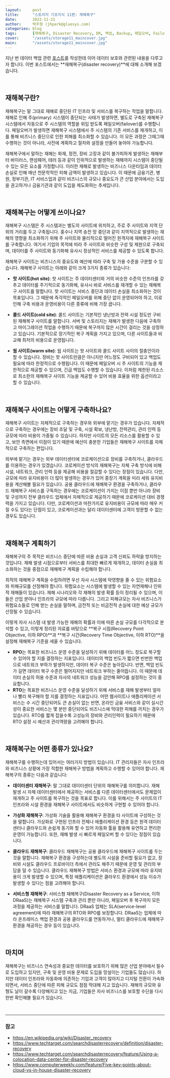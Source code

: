 ```yaml
---
layout:     post
title:      "스토리지 기초지식 11편: 재해복구"
date:       2022-11-21
author:     박주형 (jhpark@gluesys.com)
categories: blog
tags:       [재해복구, Disaster Recovery, DR, 백업, Backup, 페일오버, Failover, RPO, RTO]
cover:      "/assets/storage11_maincover.jpg"
main:       "/assets/storage11_maincover.jpg"
---
```


 지난 번 데이터 백업 관련 [포스트](https://tech.gluesys.com/blog/2021/09/23/storage_10.html)를 작성한데 이어 데이터 보호와 관련된 내용을 다루고자 합니다. 이번 포스트에서는 **재해복구(disaster recovery)**에 대해 소개해 보겠습니다.

&nbsp;

## 재해복구란?
  
재해복구는 말 그대로 재해로 중단된 IT 인프라 및 서비스를 복구하는 작업을 말합니다. 재해로 인해 주(primary) 시스템이 중단되는 사태가 발생하면, 별도로 구축된 재해복구 시스템에서 자동으로 주 시스템의 역할을 위임 받도록 페일오버(failover)를 수행합니다. 페일오버가 발생하면 재해복구 시스템에서 주 시스템의 기존 서비스를 재개하고, 이를 통해 비즈니스 중단으로 인한 피해를 최소화할 수 있습니다. 이 모든 과정은 그때그때 수행하는 것이 아니라, 사전에 계획하고 절차와 설정을 만들어 놓아야 가능합니다.  

재해복구에서 말하는 재해는 화재, 정전, 장비 고장과 같이 불가피하게 발생하는 재해부터 바이러스, 랜섬웨어, 테러 등과 같이 인위적으로 발생하는 재해까지 시스템이 중단될 수 있는 모든 요소를 가정합니다. 이러한 재해로 발생하는 비즈니스 다운타임과 데이터 손실로 인해 매년 천문학적인 피해 금액이 발생하고 있습니다. 이 때문에 금융기관, 병원, 정부기관, IT 서비스업과 같이 비즈니스의 규모나 중요도가 큰 산업 분야에서는 도입을 권고하거나 금융기관과 같이 도입을 제도화하는 추세입니다.  

&nbsp;

## 재해복구는 어떻게 쓰이나요?
  
재해복구 시스템은 주 시스템과는 별도의 사이트에 위치하고, 주로 주 사이트와 지역 단위의 거리를 두고 구축됩니다. 홍수나 지역 송전 망 중단과 같이 지역적으로 발생하는 재해의 영향을 최소화하기 위해 주 사이트와 물리적으로 떨어진 원격지에 재해복구 사이트를 구축합니다. 여기서 기업의 목적에 따라 주 사이트와 비슷한 구성 및 제원으로 구축되며, 데이터를 주 사이트와 동기화해 유사시 정상적인 서비스를 제공할 수 있도록 합니다.  

재해복구 사이트는 비즈니스의 중요도와 예산에 따라 구축 및 가용 수준을 구분할 수 있습니다. 재해복구 사이트는 아래와 같이 크게 3가지 종류가 있습니다:  
  
 * **핫 사이트(hot site)**: 핫 사이트는 주 데이터센터와 거의 비슷한 수준의 인프라를 갖추고 데이터를 주기적으로 동기화해, 유사시 바로 서비스를 재개할 수 있는 재해복구 사이트를 말합니다. 핫 사이트는 서비스 중단과 데이터 손실을 최소화하는 것이 목표입니다. 그 때문에 즉각적인 페일오버를 위해 중단 없이 운영되어야 하고, 이로 인해 구축 비용과 운영비용이 다른 종류에 비해 가장 큽니다.  
 
 * **콜드 사이트(cold site)**: 콜드 사이트는 기본적인 냉난방과 전력 시설 정도만 구비된 재해복구 사이트를 말합니다. 서버 및 스토리지는 재해가 발생한 다음에 구축하고 마이그레이션 작업을 수행하기 때문에 복구까지 많은 시간이 걸리는 것을 상정하고 있습니다. 기본적으로 장기적인 복구 계획을 가지고 있으며, 다른 사이트들과 비교해 최저의 비용으로 운영됩니다.  
 
 * **웜 사이트(warm site)**: 웜 사이트는 핫 사이트와 콜드 사이트 사이의 절충안이라 할 수 있습니다. 장비는 핫 사이트만큼은 아니지만 어느정도 구비되어 있고 백업도 필요에 따라 한정적으로 수행됩니다. 이 때문에 페일오버 시 주 사이트의 기능을 제한적으로 제공할 수 있으며, 긴급 백업도 수행할 수 있습니다. 이처럼 제한된 리소스로 최소한의 재해복구 사이트 기능을 제공할 수 있어 비용 효율을 위한 옵션이라고 할 수 있습니다.  

&nbsp;

## 재해복구 사이트는 어떻게 구축하나요?
  
재해복구 사이트는 자체적으로 구축하는 경우와 외부에 맡기는 경우가 있습니다. 자체적으로 구축하는 경우에는 장비 조달 및 구축, 시설 확보, 냉난방, 전력관리, 관리 인력 등 규모에 따라 비용이 가중될 수 있습니다. 하지만 사이트의 모든 리소스를 활용할 수 있고, 보안 측면에서 이점이 있기 때문에 예산이 충분한 기업들은 재해복구 사이트를 자체적으로 구축하는 편입니다.  

외부에 맡기는 경우는 외부 데이터센터에 코로케이션으로 장비를 구축하거나, 클라우드를 이용하는 경우가 있겠습니다. 코로케이션 방식의 재해복구는 자체 구축 방식에 비해 시설, 네트워크, 관리 인력 등을 제공해 비용을 절감할 수 있다는 장점이 있습니다. 다만, 규모에 따라 유지비용이 더 많이 발생하는 경우가 있어 중장기 계획을 미리 세워 유지비용을 계산해볼 필요가 있습니다. 공용 클라우드에 재해복구 환경을 구축하거나, 클라우드 재해복구 서비스를 구독하는 경우에는 코로케이션이 가지는 이점 뿐만 아니라 장비 및 구성까지 전부 클라우드 업체에서 자체적으로 제공하기 때문에 코로케이션 대비 경쟁력을 가지고 있습니다. 다만, 코로케이션과 마찬가지로 유지비용이 규모에 따라 매우 커질 수도 있다는 단점이 있고, 코로케이션과는 달리 데이터센터에 고객이 방문할 수 없는 경우도 있습니다.  

&nbsp;

## 재해복구 계획하기
  
재해복구의 주 목적은 비즈니스 중단에 따른 비용 손실과 고객 신뢰도 하락을 방지하는 것입니다. 재해 발생 시점으로부터 서비스를 최대한 빠르게 재개하고, 데이터 손실을 최소화하는 것을 중점으로 재해복구 계획을 수립해야 합니다.  

최적의 재해복구 계획을 수립하려면 우선 자사 시스템에 악영향을 줄 수 있는 위험요소와 피해규모를 산정해야 합니다. 위험요소는 시스템에 발생할 수 있는 자연재해나 인위적 재해들이 있습니다. 재해 시나리오와 각 재해의 발생 확률 등이 정리될 수 있으며, 이들은 산업 분야나 인프라의 규모에 따라 다릅니다. 그리고 피해규모는 자사 비즈니스가 위험요소들로 인해 받는 손실을 말하며, 금전적 또는 비금전적 손실에 대한 예상 규모가 산정될 수 있습니다.  

이렇게 자사 시스템 내 발생 가능한 재해의 확률과 이에 따른 손실 규모를 다각적으로 분석할 수 있고, 이렇게 정리된 자료를 바탕으로 **복구 시점(Recovery Point Objective, 이하 RPO)**과 **복구 시간(Recovery Time Objective, 이하 RTO)**을 설정해 재해복구 기준을 세울 수 있습니다.  

 * **RPO**는 목표한 비즈니스 운영 수준을 달성하기 위해 데이터를 어느 정도로 복구할 수 있어야 할 지를 결정하는 지표입니다. 데이터의 백업 빈도가 짧으면 빈번한 백업으로 네트워크 부하가 발생하지만, 데이터 복구 수준은 높아집니다. 반면, 백업 빈도가 길면 데이터 복구 수준은 떨어지지만 네트워크 부하는 줄어듭니다. 이 때문에 데이터 손실의 허용 수준과 자사의 네트워크 성능을 감안해 RPO를 설정하는 것이 중요합니다.
 * **RTO**는 목표한 비즈니스 운영 수준을 달성하기 위해 서비스를 재해 발생부터 얼마나 빨리 복구해야 할 지를 결정하는 지표입니다. 어떤 웹사이트나 애플리케이션 서비스는 수 시간 중단되어도 큰 손실이 없는 반면, 온라인 금융 서비스와 같이 실시간성이 중요한 서비스는 몇 분만 중단되어도 비즈니스에 막대한 피해를 끼치는 경우가 있습니다. RTO를 짧게 잡을수록 고성능의 장비와 관리인력이 필요하기 때문에 RTO 설정 시 예산과 관리역량을 고려해야 합니다.

&nbsp;

## 재해복구는 어떤 종류가 있나요?
  
재해복구를 수행하는데 있어서는 여러가지 방법이 있습니다. IT 관리자들은 자사 인프라와 비즈니스 상황에 가장 적합한 재해복구 방법을 계획하고 수행할 수 있어야 합니다. 재해복구의 종류는 다음과 같습니다:  

 * **데이터센터 재해복구**: 말 그대로 데이터센터 단위의 재해복구를 의미합니다. 재해 발생 시 자체 데이터센터에서 제공하는 서비스를 다른 데이터센터에서도 문제없이 재개하고 주 사이트를 복구하는 것을 목표로 합니다. 이를 위해서는 주 사이트의 IT 인프라와 시설 환경을 재해복구 사이트에서도 비슷하게 구현할 수 있어야 합니다.  

 * **가상화 재해복구**: 가상화 기술을 활용해 재해복구 환경을 타 사이트에 구성하는 것을 말합니다. 가상화로 구현된 인프라 전체나 애플리케이션 환경 등은 원격 데이터센터나 클라우드와 손쉽게 동기화 할 수 있어 자동화 툴을 활용해 유연하고 편리한 운영이 가능합니다. 또한, 재해 발생 시 빠르게 페일오버 할 수 있다는 장점이 있습니다.  

 * **클라우드 재해복구**: 클라우드 재해복구는 공용 클라우드에 재해복구 사이트를 두는 것을 말합니다. 재해복구 환경을 구성하는데 별도의 시설을 준비할 필요가 없고, 장비와 시설도 클라우드 프로바이더 측에서 관리도 해주기 때문에 운영 및 관리의 부담을 덜 수 있습니다. 클라우드 재해복구 방법은 서비스 환경과 규모에 따라 유지비용이 크게 발생할 수 있으며, 특정 애플리케이션은 클라우드 환경에서 성능 이슈가 발생할 수 있다는 점을 고려해야 합니다.  

 * **서비스형 재해복구**: 서비스형 재해복구(Disaster Recovery as a Service, 이하 DRaaS)는 재해복구 시스템 구축과 관리 뿐만 아니라, 페일오버 후 복구까지 모든 과정을 제공하는 서비스를 말합니다. DRaaS 업체는 SLA(service-level agreement)에 따라 재해복구의 RTO와 RPO를 보장합니다. DRaaS는 업체에 따라 온프레미스 백업 환경과 공용 클라우드를 연동하거나, 멀티 클라우드에 재해복구 환경을 제공하는 경우 등이 있습니다.  

&nbsp;

## 마치며
  
재해복구는 비즈니스 연속성과 중요한 데이터를 보호하기 위해 많은 산업 분야에서 필수로 도입하고 있지만, 구축 및 운영 비용 문제로 도입을 망설이는 기업들도 많습니다. 하지만 데이터 인프라와 자동화에 의존하는 기업과 고객이 많아지고 디지털 전환이 가속화되면서, 서비스 중단에 따른 피해 규모도 점점 막대해 지고 있습니다. 재해의 규모와 유형도 날이 갈수록 다양해지고 있는 지금, 기업들은 자사 비즈니스를 보호할 수단을 다시 한번 확인해볼 필요가 있습니다.  

&nbsp;

--- 

### 참고

 * https://en.wikipedia.org/wiki/Disaster_recovery  
 * https://www.techtarget.com/searchdisasterrecovery/definition/disaster-recovery  
 * https://www.techtarget.com/searchdisasterrecovery/feature/Using-a-colocation-data-center-for-disaster-recovery  
 * https://www.computerweekly.com/feature/Five-key-points-about-cloud-vs-in-house-disaster-recovery  
